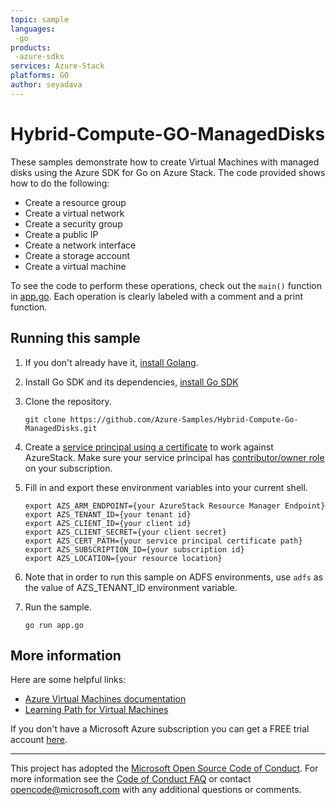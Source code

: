 ```yaml
---
topic: sample
languages:
 -go
products:
 -azure-sdks
services: Azure-Stack
platforms: GO
author: seyadava
---
```


# Hybrid-Compute-GO-ManagedDisks

These samples demonstrate how to create Virtual Machines with managed disks using the Azure SDK for Go on Azure Stack.
The code provided shows how to do the following:

- Create a resource group
- Create a virtual network
- Create a security group
- Create a public IP
- Create a network interface
- Create a storage account
- Create a virtual machine

To see the code to perform these operations,
check out the `main()` function in [app.go](app.go).
Each operation is clearly labeled with a comment and a print function.


## Running this sample
1.  If you don't already have it, [install Golang](https://golang.org/doc/install).

2.  Install Go SDK and its dependencies, [install Go SDK](https://github.com/azure/azure-sdk-for-go) 

3.  Clone the repository.

    ```
    git clone https://github.com/Azure-Samples/Hybrid-Compute-Go-ManagedDisks.git
    ```

4.  Create a [service principal using a certificate](https://docs.microsoft.com/en-us/azure/azure-stack/azure-stack-create-service-principals#create-a-service-principal-using-a-certificate) to work against AzureStack. Make sure your service principal has [contributor/owner role](https://docs.microsoft.com/en-us/azure/azure-stack/azure-stack-create-service-principals#assign-role-to-service-principal) on your subscription.

6.  Fill in and export these environment variables into your current shell. 

    ```
    export AZS_ARM_ENDPOINT={your AzureStack Resource Manager Endpoint}
    export AZS_TENANT_ID={your tenant id}
    export AZS_CLIENT_ID={your client id}
    export AZS_CLIENT_SECRET={your client secret}
    export AZS_CERT_PATH={your service principal certificate path}
    export AZS_SUBSCRIPTION_ID={your subscription id}
    export AZS_LOCATION={your resource location}
    
    ```

7.  Note that in order to run this sample on ADFS environments, use `adfs` as the value of AZS_TENANT_ID environment variable.


8. Run the sample.

    ```
    go run app.go
    ```
    
## More information

Here are some helpful links:

- [Azure Virtual Machines documentation](https://azure.microsoft.com/services/virtual-machines/)
- [Learning Path for Virtual Machines](https://azure.microsoft.com/documentation/learning-paths/virtual-machines/)

If you don't have a Microsoft Azure subscription you can get a FREE trial account [here](http://go.microsoft.com/fwlink/?LinkId=330212).

---

This project has adopted the [Microsoft Open Source Code of Conduct](https://opensource.microsoft.com/codeofconduct/). For more information see the [Code of Conduct FAQ](https://opensource.microsoft.com/codeofconduct/faq/) or contact [opencode@microsoft.com](mailto:opencode@microsoft.com) with any additional questions or comments.
